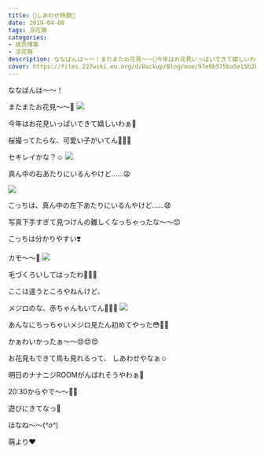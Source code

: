 ```yaml
---
title: 🌸しあわせ時間🐥
date: 2019-04-08
tags: 涼花萌
categories: 
- 成员博客
- 涼花萌
description: ななばんは〜〜！またまたお花見〜〜🌸今年はお花見いっぱいできて嬉しいわぁ🥰桜撮ってたらな、可愛い子がいてん🐥💓💓セキレイかな？☺️...
cover: https://files.227wiki.eu.org/d/Backup/Blog/moe/97e9b575ba5e15b2b3757d4b612d8.jpg 
---
```







ななばんは〜〜！





またまたお花見〜〜🌸
![](https://files.227wiki.eu.org/d/Backup/Blog/moe/97e9b575ba5e15b2b3757d4b612d8.jpg)







今年はお花見いっぱいできて嬉しいわぁ🥰





桜撮ってたらな、可愛い子がいてん🐥💓💓







セキレイかな？☺️
![](https://files.227wiki.eu.org/d/Backup/Blog/moe/97e9b575ba5e15b2b3757d4b612d8-01.jpg)




真ん中の右あたりにいるんやけど……😦








![](https://files.227wiki.eu.org/d/Backup/Blog/moe/97e9b575ba5e15b2b3757d4b612d8-02.jpg)








こっちは、真ん中の左下あたりにいるんやけど……😧









写真下手すぎて見つけんの難しくなっちゃったな〜〜😊











こっちは分かりやすい❣️


カモ〜〜🦆
![](https://files.227wiki.eu.org/d/Backup/Blog/moe/97e9b575ba5e15b2b3757d4b612d8-03.jpg)





毛づくろいしてはったわ🦆💓💓











ここは違うところやねんけど、



メジロのな、赤ちゃんもいてん💓💓💓
![](https://files.227wiki.eu.org/d/Backup/Blog/moe/97e9b575ba5e15b2b3757d4b612d8-04.jpg)






あんなにちっちゃいメジロ見たん初めてやった😳💓💓






かぁわいかったぁ〜〜😍😍😍






お花見もできて鳥も見れるって、
しあわせやなぁ☺️











明日のナナニジROOMがんばれそうやわぁ🐥


20:30からやで〜〜💓💓



遊びにきてなっ🤗







ほなね〜〜(*^o^*)



萌より❤︎


